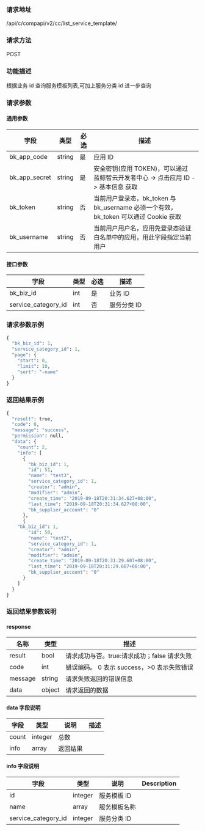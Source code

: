 
### 请求地址

/api/c/compapi/v2/cc/list_service_template/



### 请求方法

POST


### 功能描述

根据业务 id 查询服务模板列表,可加上服务分类 id 进一步查询

### 请求参数


#### 通用参数

| 字段 | 类型 | 必选 |  描述 |
|-----------|------------|--------|------------|
| bk_app_code  |  string    | 是 | 应用 ID     |
| bk_app_secret|  string    | 是 | 安全密钥(应用 TOKEN)，可以通过 蓝鲸智云开发者中心 -&gt; 点击应用 ID -&gt; 基本信息 获取 |
| bk_token     |  string    | 否 | 当前用户登录态，bk_token 与 bk_username 必须一个有效，bk_token 可以通过 Cookie 获取 |
| bk_username  |  string    | 否 | 当前用户用户名，应用免登录态验证白名单中的应用，用此字段指定当前用户 |

#### 接口参数

| 字段                 |  类型      | 必选	   |  描述                 |
|----------------------|------------|--------|-----------------------|
| bk_biz_id           | int    | 是   | 业务 ID         |
| service_category_id         | int  | 否   | 服务分类 ID |


### 请求参数示例

```python
{
  "bk_biz_id": 1,
  "service_category_id": 1,
  "page": {
    "start": 0,
    "limit": 10,
    "sort": "-name"
  }
}
```

### 返回结果示例

```python
{
  "result": true,
  "code": 0,
  "message": "success",
  "permission": null,
  "data": {
    "count": 2,
    "info": [
      {
        "bk_biz_id": 1,
        "id": 51,
        "name": "test3",
        "service_category_id": 1,
        "creator": "admin",
        "modifier": "admin",
        "create_time": "2019-09-18T20:31:34.627+08:00",
        "last_time": "2019-09-18T20:31:34.627+08:00",
        "bk_supplier_account": "0"
      },
      {
	"bk_biz_id": 1,
        "id": 50,
        "name": "test2",
        "service_category_id": 1,
        "creator": "admin",
        "modifier": "admin",
        "create_time": "2019-09-18T20:31:29.607+08:00",
        "last_time": "2019-09-18T20:31:29.607+08:00",
        "bk_supplier_account": "0"
      }
    ]
  }
}
```

### 返回结果参数说明

#### response

| 名称  | 类型  | 描述 |
|---|---|---|
| result | bool | 请求成功与否。true:请求成功；false 请求失败 |
| code | int | 错误编码。 0 表示 success，>0 表示失败错误 |
| message | string | 请求失败返回的错误信息 |
| data | object | 请求返回的数据 |

#### data 字段说明

| 字段|类型|说明|描述|
|---|---|---|---|
|count|integer|总数||
|info|array|返回结果||

#### info 字段说明

| 字段|类型|说明|Description|
|---|---|---|---|
|id|integer|服务模板 ID||
|name|array|服务模板名称||
|service_category_id|integer|服务分类 ID||